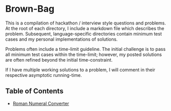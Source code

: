 # Brown-Bag

This is a compilation of hackathon / interview style questions and problems.
At the root of each directory, I include a markdown file which describes the problem.
Subsequent, language-specific directories contain minimum test cases and my personal implementations of solutions.

Problems often include a time-limit guideline.
The initial challenge is to pass all minimum test cases within the time-limit; however, my posted solutions are often refined beyond the initial time-constraint.

If I have multiple working solutions to a problem, I will comment in their respective asymptotic running-time.

## Table of Contents
- [Roman Numeral Converter](./roman-numerals/PROBLEM.md)
